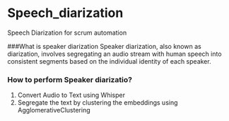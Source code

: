 # Speech_diarization
Speech Diarization for scrum automation 

###What is speaker diarization
Speaker diarization, also known as diarization, involves segregating an audio stream with human speech into consistent segments based on the individual identity of each speaker.

### How to perform Speaker diarizatio?
1. Convert Audio to Text using Whisper
2. Segregate the text by clustering the embeddings using AgglomerativeClustering

